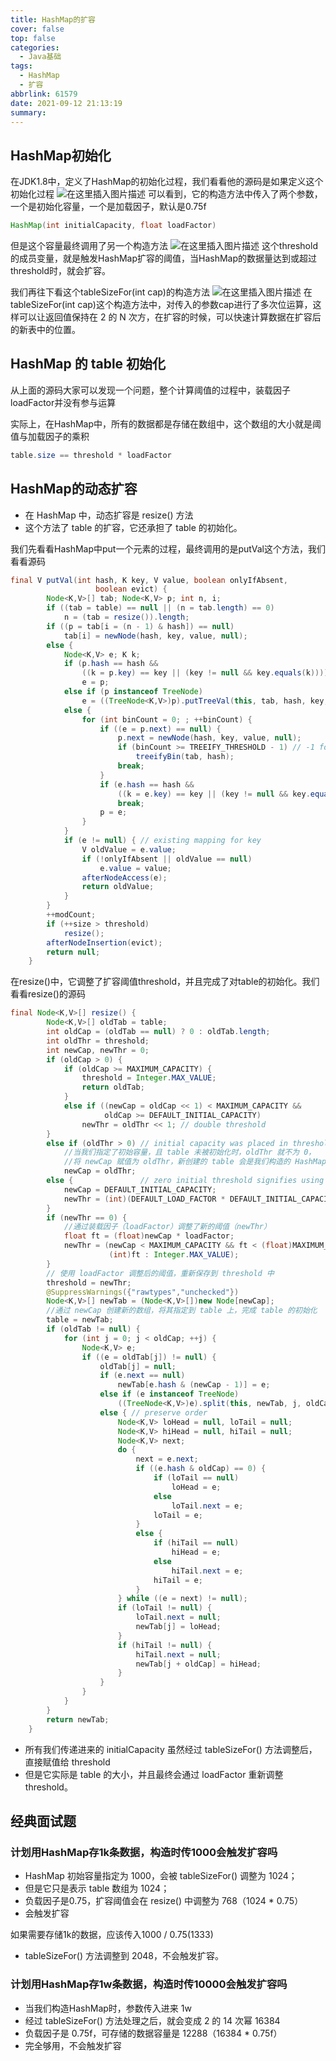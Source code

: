 ```yaml
---
title: HashMap的扩容
cover: false
top: false
categories:
  - Java基础
tags:
  - HashMap
  - 扩容
abbrlink: 61579
date: 2021-09-12 21:13:19
summary:
---
```


## HashMap初始化
在JDK1.8中，定义了HashMap的初始化过程，我们看看他的源码是如果定义这个初始化过程
![在这里插入图片描述](https://img-blog.csdnimg.cn/ef83dacd0c114c8b92ce95ee8fb5dc8f.png?x-oss-process=image/watermark,type_ZHJvaWRzYW5zZmFsbGJhY2s,shadow_50,text_Q1NETiBA5LiA5rGf5rqq5rC0,size_20,color_FFFFFF,t_70,g_se,x_16)
可以看到，它的构造方法中传入了两个参数，一个是初始化容量，一个是加载因子，默认是0.75f

```java
HashMap(int initialCapacity, float loadFactor)
```
但是这个容量最终调用了另一个构造方法
![在这里插入图片描述](https://img-blog.csdnimg.cn/1ba346c1aaa74ba6bb213d36903d2ba0.png)
这个threshold的成员变量，就是触发HashMap扩容的阈值，当HashMap的数据量达到或超过threshold时，就会扩容。

我们再往下看这个tableSizeFor(int cap)的构造方法
![在这里插入图片描述](https://img-blog.csdnimg.cn/9c1e459e5575442c97e23fb351f9d51c.png?x-oss-process=image/watermark,type_ZHJvaWRzYW5zZmFsbGJhY2s,shadow_50,text_Q1NETiBA5LiA5rGf5rqq5rC0,size_20,color_FFFFFF,t_70,g_se,x_16)
在 tableSizeFor(int cap)这个构造方法中，对传入的参数cap进行了多次位运算，这样可以让返回值保持在 2 的 N 次方，在扩容的时候，可以快速计算数据在扩容后的新表中的位置。

## HashMap 的 table 初始化
从上面的源码大家可以发现一个问题，整个计算阈值的过程中，装载因子loadFactor并没有参与运算

实际上，在HashMap中，所有的数据都是存储在数组中，这个数组的大小就是阈值与加载因子的乘积

```java
table.size == threshold * loadFactor
```

## HashMap的动态扩容
- 在 HashMap 中，动态扩容是 resize() 方法
- 这个方法了 table 的扩容，它还承担了 table 的初始化。

我们先看看HashMap中put一个元素的过程，最终调用的是putVal这个方法，我们看看源码

```java
final V putVal(int hash, K key, V value, boolean onlyIfAbsent,
                   boolean evict) {
        Node<K,V>[] tab; Node<K,V> p; int n, i;
        if ((tab = table) == null || (n = tab.length) == 0)
            n = (tab = resize()).length;
        if ((p = tab[i = (n - 1) & hash]) == null)
            tab[i] = newNode(hash, key, value, null);
        else {
            Node<K,V> e; K k;
            if (p.hash == hash &&
                ((k = p.key) == key || (key != null && key.equals(k))))
                e = p;
            else if (p instanceof TreeNode)
                e = ((TreeNode<K,V>)p).putTreeVal(this, tab, hash, key, value);
            else {
                for (int binCount = 0; ; ++binCount) {
                    if ((e = p.next) == null) {
                        p.next = newNode(hash, key, value, null);
                        if (binCount >= TREEIFY_THRESHOLD - 1) // -1 for 1st
                            treeifyBin(tab, hash);
                        break;
                    }
                    if (e.hash == hash &&
                        ((k = e.key) == key || (key != null && key.equals(k))))
                        break;
                    p = e;
                }
            }
            if (e != null) { // existing mapping for key
                V oldValue = e.value;
                if (!onlyIfAbsent || oldValue == null)
                    e.value = value;
                afterNodeAccess(e);
                return oldValue;
            }
        }
        ++modCount;
        if (++size > threshold)
            resize();
        afterNodeInsertion(evict);
        return null;
    }
```
在resize()中，它调整了扩容阈值threshold，并且完成了对table的初始化。我们看看resize()的源码

```java
final Node<K,V>[] resize() {
        Node<K,V>[] oldTab = table;
        int oldCap = (oldTab == null) ? 0 : oldTab.length;
        int oldThr = threshold;
        int newCap, newThr = 0;
        if (oldCap > 0) {
            if (oldCap >= MAXIMUM_CAPACITY) {
                threshold = Integer.MAX_VALUE;
                return oldTab;
            }
            else if ((newCap = oldCap << 1) < MAXIMUM_CAPACITY &&
                     oldCap >= DEFAULT_INITIAL_CAPACITY)
                newThr = oldThr << 1; // double threshold
        }
        else if (oldThr > 0) // initial capacity was placed in threshold
        	//当我们指定了初始容量，且 table 未被初始化时，oldThr 就不为 0，
        	//将 newCap 赋值为 oldThr，新创建的 table 会是我们构造的 HashMap 时指定的容量值。
            newCap = oldThr;
        else {               // zero initial threshold signifies using defaults
            newCap = DEFAULT_INITIAL_CAPACITY;
            newThr = (int)(DEFAULT_LOAD_FACTOR * DEFAULT_INITIAL_CAPACITY);
        }
        if (newThr == 0) {
        	//通过装载因子（loadFactor）调整了新的阈值（newThr）
            float ft = (float)newCap * loadFactor;
            newThr = (newCap < MAXIMUM_CAPACITY && ft < (float)MAXIMUM_CAPACITY ?
                      (int)ft : Integer.MAX_VALUE);
        }
        // 使用 loadFactor 调整后的阈值，重新保存到 threshold 中
        threshold = newThr;
        @SuppressWarnings({"rawtypes","unchecked"})
        Node<K,V>[] newTab = (Node<K,V>[])new Node[newCap];
        //通过 newCap 创建新的数组，将其指定到 table 上，完成 table 的初始化
        table = newTab;
        if (oldTab != null) {
            for (int j = 0; j < oldCap; ++j) {
                Node<K,V> e;
                if ((e = oldTab[j]) != null) {
                    oldTab[j] = null;
                    if (e.next == null)
                        newTab[e.hash & (newCap - 1)] = e;
                    else if (e instanceof TreeNode)
                        ((TreeNode<K,V>)e).split(this, newTab, j, oldCap);
                    else { // preserve order
                        Node<K,V> loHead = null, loTail = null;
                        Node<K,V> hiHead = null, hiTail = null;
                        Node<K,V> next;
                        do {
                            next = e.next;
                            if ((e.hash & oldCap) == 0) {
                                if (loTail == null)
                                    loHead = e;
                                else
                                    loTail.next = e;
                                loTail = e;
                            }
                            else {
                                if (hiTail == null)
                                    hiHead = e;
                                else
                                    hiTail.next = e;
                                hiTail = e;
                            }
                        } while ((e = next) != null);
                        if (loTail != null) {
                            loTail.next = null;
                            newTab[j] = loHead;
                        }
                        if (hiTail != null) {
                            hiTail.next = null;
                            newTab[j + oldCap] = hiHead;
                        }
                    }
                }
            }
        }
        return newTab;
    }

```

- 所有我们传递进来的 initialCapacity 虽然经过 tableSizeFor() 方法调整后，直接赋值给 threshold
- 但是它实际是 table 的大小，并且最终会通过 loadFactor 重新调整 threshold。

## 经典面试题
### 计划用HashMap存1k条数据，构造时传1000会触发扩容吗
-  HashMap 初始容量指定为 1000，会被 tableSizeFor() 调整为 1024；
- 但是它只是表示 table 数组为 1024；
- 负载因子是0.75，扩容阈值会在 resize() 中调整为 768（1024 * 0.75）
- 会触发扩容

如果需要存储1k的数据，应该传入1000 / 0.75(1333)
- tableSizeFor() 方法调整到 2048，不会触发扩容。

### 计划用HashMap存1w条数据，构造时传10000会触发扩容吗
- 当我们构造HashMap时，参数传入进来 1w 
- 经过 tableSizeFor() 方法处理之后，就会变成 2 的 14 次幂 16384
- 负载因子是 0.75f，可存储的数据容量是 12288（16384 * 0.75f）
- 完全够用，不会触发扩容
